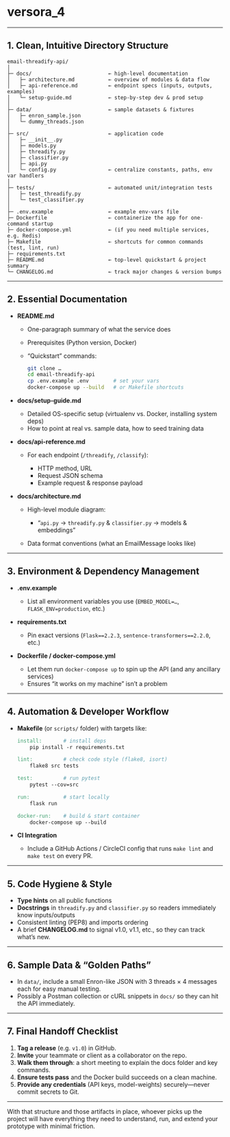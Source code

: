 # versora_4
---
## 1. Clean, Intuitive Directory Structure

```
email-threadify-api/
│
├─ docs/                         ← high-level documentation  
│   ├─ architecture.md           ← overview of modules & data flow  
│   ├─ api-reference.md          ← endpoint specs (inputs, outputs, examples)  
│   └─ setup-guide.md            ← step-by-step dev & prod setup  
│
├─ data/                         ← sample datasets & fixtures  
│   ├─ enron_sample.json  
│   └─ dummy_threads.json  
│
├─ src/                          ← application code  
│   ├─ __init__.py  
│   ├─ models.py  
│   ├─ threadify.py  
│   ├─ classifier.py  
│   ├─ api.py  
│   └─ config.py                 ← centralize constants, paths, env var handlers  
│
├─ tests/                        ← automated unit/integration tests  
│   ├─ test_threadify.py  
│   └─ test_classifier.py  
│
├─ .env.example                  ← example env-vars file  
├─ Dockerfile                    ← containerize the app for one-command startup  
├─ docker-compose.yml            ← (if you need multiple services, e.g. Redis)  
├─ Makefile                      ← shortcuts for common commands (test, lint, run)  
├─ requirements.txt  
├─ README.md                     ← top-level quickstart & project summary  
└─ CHANGELOG.md                  ← track major changes & version bumps  
```

---

## 2. Essential Documentation

* **README.md**

  * One-paragraph summary of what the service does
  * Prerequisites (Python version, Docker)
  * “Quickstart” commands:

    ```bash
    git clone … 
    cd email-threadify-api
    cp .env.example .env        # set your vars
    docker-compose up --build   # or Makefile shortcuts
    ```
* **docs/setup-guide.md**

  * Detailed OS-specific setup (virtualenv vs. Docker, installing system deps)
  * How to point at real vs. sample data, how to seed training data
* **docs/api-reference.md**

  * For each endpoint (`/threadify`, `/classify`):

    * HTTP method, URL
    * Request JSON schema
    * Example request & response payload
* **docs/architecture.md**

  * High-level module diagram:

    * “`api.py` → `threadify.py` & `classifier.py` → models & embeddings”
  * Data format conventions (what an EmailMessage looks like)

---

## 3. Environment & Dependency Management

* **.env.example**

  * List all environment variables you use (`EMBED_MODEL=…`, `FLASK_ENV=production`, etc.)
* **requirements.txt**

  * Pin exact versions (`Flask==2.2.3`, `sentence-transformers==2.2.0`, etc.)
* **Dockerfile / docker-compose.yml**

  * Let them run `docker-compose up` to spin up the API (and any ancillary services)
  * Ensures “it works on my machine” isn’t a problem

---

## 4. Automation & Developer Workflow

* **Makefile** (or `scripts/` folder) with targets like:

  ```makefile
  install:       # install deps
      pip install -r requirements.txt

  lint:          # check code style (flake8, isort)
      flake8 src tests

  test:          # run pytest
      pytest --cov=src

  run:           # start locally
      flask run

  docker-run:    # build & start container
      docker-compose up --build
  ```
* **CI Integration**

  * Include a GitHub Actions / CircleCI config that runs `make lint` and `make test` on every PR.

---

## 5. Code Hygiene & Style

* **Type hints** on all public functions
* **Docstrings** in `threadify.py` and `classifier.py` so readers immediately know inputs/outputs
* Consistent linting (PEP8) and imports ordering
* A brief **CHANGELOG.md** to signal v1.0, v1.1, etc., so they can track what’s new.

---

## 6. Sample Data & “Golden Paths”

* In `data/`, include a small Enron-like JSON with 3 threads × 4 messages each for easy manual testing.
* Possibly a Postman collection or cURL snippets in `docs/` so they can hit the API immediately.

---

## 7. Final Handoff Checklist

1. **Tag a release** (e.g. `v1.0`) in GitHub.
2. **Invite** your teammate or client as a collaborator on the repo.
3. **Walk them through**: a short meeting to explain the docs folder and key commands.
4. **Ensure tests pass** and the Docker build succeeds on a clean machine.
5. **Provide any credentials** (API keys, model-weights) securely—never commit secrets to Git.

---

With that structure and those artifacts in place, whoever picks up the project will have everything they need to understand, run, and extend your prototype with minimal friction.
